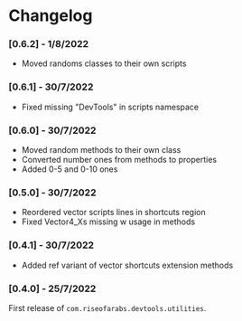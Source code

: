 # **Changelog**

### [0.6.2] - 1/8/2022
- Moved randoms classes to their own scripts

### [0.6.1] - 30/7/2022
- Fixed missing "DevTools" in scripts namespace

### [0.6.0] - 30/7/2022
- Moved random methods to their own class
- Converted number ones from methods to properties
- Added 0-5 and 0-10 ones

### [0.5.0] - 30/7/2022
- Reordered vector scripts lines in shortcuts region
- Fixed Vector4_Xs missing w usage in methods

### [0.4.1] - 30/7/2022
- Added ref variant of vector shortcuts extension methods 

### [0.4.0] - 25/7/2022
First release of `com.riseofarabs.devtools.utilities`.
